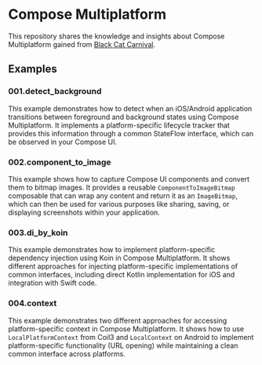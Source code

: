 # Compose Multiplatform

This repository shares the knowledge and insights about Compose Multiplatform gained from [Black Cat Carnival](https://bcc.cc).

## Examples

### 001.detect_background

This example demonstrates how to detect when an iOS/Android application transitions between foreground and background states using Compose Multiplatform. It implements a platform-specific lifecycle tracker that provides this information through a common StateFlow interface, which can be observed in your Compose UI.

### 002.component_to_image

This example shows how to capture Compose UI components and convert them to bitmap images. It provides a reusable `ComponentToImageBitmap` composable that can wrap any content and return it as an `ImageBitmap`, which can then be used for various purposes like sharing, saving, or displaying screenshots within your application.

### 003.di_by_koin

This example demonstrates how to implement platform-specific dependency injection using Koin in Compose Multiplatform. It shows different approaches for injecting platform-specific implementations of common interfaces, including direct Kotlin implementation for iOS and integration with Swift code.

### 004.context

This example demonstrates two different approaches for accessing platform-specific context in Compose Multiplatform. It shows how to use `LocalPlatformContext` from Coil3 and `LocalContext` on Android to implement platform-specific functionality (URL opening) while maintaining a clean common interface across platforms.
